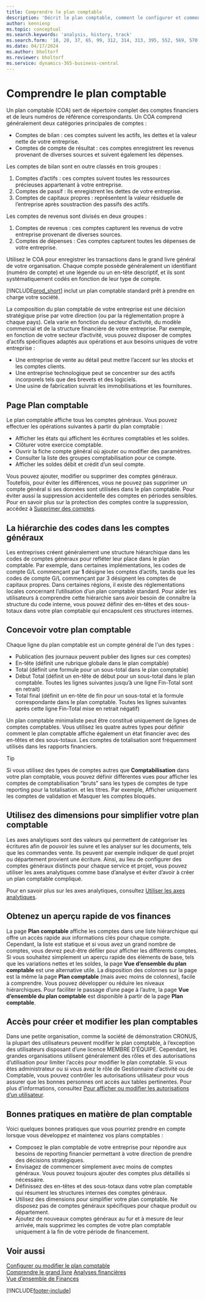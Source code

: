 ```yaml
---
title: Comprendre le plan comptable
description: 'Décrit le plan comptable, comment le configurer et comment l’utiliser.'
author: kennienp
ms.topic: conceptual
ms.search.keywords: 'analysis, history, track'
ms.search.form: '18, 20, 37, 65, 99, 312, 314, 313, 395, 552, 569, 570, 634, 790, 791, 1158'
ms.date: 04/17/2024
ms.author: bholtorf
ms.reviewer: bholtorf
ms.service: dynamics-365-business-central
---
```


# Comprendre le plan comptable

Un plan comptable (COA) sert de répertoire complet des comptes financiers et de leurs numéros de référence correspondants. Un COA comprend généralement deux catégories principales de comptes :

- Comptes de bilan : ces comptes suivent les actifs, les dettes et la valeur nette de votre entreprise.
- Comptes de compte de résultat : ces comptes enregistrent les revenus provenant de diverses sources et suivent également les dépenses.

Les comptes de bilan sont en outre classés en trois groupes :

1. Comptes d’actifs : ces comptes suivent toutes les ressources précieuses appartenant à votre entreprise.
1. Comptes de passif : Ils enregistrent les dettes de votre entreprise.
1. Comptes de capitaux propres : représentent la valeur résiduelle de l’entreprise après soustraction des passifs des actifs.

Les comptes de revenus sont divisés en deux groupes :

1. Comptes de revenus : ces comptes capturent les revenus de votre entreprise provenant de diverses sources.
1. Comptes de dépenses : Ces comptes capturent toutes les dépenses de votre entreprise.

Utilisez le COA pour enregistrer les transactions dans le grand livre général de votre organisation. Chaque compte possède généralement un identifiant (numéro de compte) et une légende ou un en-tête descriptif, et ils sont systématiquement codés en fonction de leur type de compte.

[!INCLUDE[prod_short](includes/prod_short.md)] inclut un plan comptable standard prêt à prendre en charge votre société.

La composition du plan comptable de votre entreprise est une décision stratégique prise par votre direction (ou par la réglementation propre à chaque pays). Cela varie en fonction du secteur d’activité, du modèle commercial et de la structure financière de votre entreprise. Par exemple, en fonction de votre secteur d’activité, vous pouvez disposer de comptes d’actifs spécifiques adaptés aux opérations et aux besoins uniques de votre entreprise :

* Une entreprise de vente au détail peut mettre l’accent sur les stocks et les comptes clients.
* Une entreprise technologique peut se concentrer sur des actifs incorporels tels que des brevets et des logiciels.
* Une usine de fabrication suivrait les immobilisations et les fournitures.

## Page Plan comptable

Le plan comptable affiche tous les comptes généraux. Vous pouvez effectuer les opérations suivantes à partir du plan comptable :  

* Afficher les états qui affichent les écritures comptables et les soldes.  
* Clôturer votre exercice comptable.  
* Ouvrir la fiche compte général où ajouter ou modifier des paramètres.  
* Consulter la liste des groupes comptabilisation pour ce compte.
* Afficher les soldes débit et crédit d’un seul compte.

Vous pouvez ajouter, modifier ou supprimer des comptes généraux. Toutefois, pour éviter les différences, vous ne pouvez pas supprimer un compte général si ses données sont utilisées dans le plan comptable. Pour éviter aussi la suppression accidentelle des comptes en périodes sensibles. Pour en savoir plus sur la protection des comptes contre la suppression, accédez à [Supprimer des comptes](finance-setup-chart-accounts.md#delete-accounts).  

## La hiérarchie des codes dans les comptes généraux

Les entreprises créent généralement une structure hiérarchique dans les codes de comptes généraux pour refléter leur place dans le plan comptable. Par exemple, dans certaines implémentations, les codes de compte G/L commençant par **1** désigne les comptes d’actifs, tandis que les codes de compte G/L commençant par 3 désignent les comptes de capitaux propres. Dans certaines régions, il existe des réglementations locales concernant l’utilisation d’un plan comptable standard. Pour aider les utilisateurs à comprendre cette hiérarchie sans avoir besoin de connaître la structure du code interne, vous pouvez définir des en-têtes et des sous-totaux dans votre plan comptable qui encapsulent ces structures internes.

## Concevoir votre plan comptable

Chaque ligne du plan comptable est un compte général de l'un des types :

* Publication (les journaux peuvent publier des lignes sur ces comptes)
* En-tête (définit une rubrique globale dans le plan comptable)
* Total (définit une formule pour un sous-total dans le plan comptable)
* Début Total (définit un en-tête de début pour un sous-total dans le plan comptable. Toutes les lignes suivantes jusqu’à une ligne Fin-Total sont en retrait)
* Total final (définit un en-tête de fin pour un sous-total et la formule correspondante dans le plan comptable. Toutes les lignes suivantes après cette ligne Fin-Total mise en retrait négatif)

Un plan comptable minimaliste peut être constitué uniquement de lignes de comptes comptables. Vous utilisez les quatre autres types pour définir comment le plan comptable affiche également un état financier avec des en-têtes et des sous-totaux. Les comptes de totalisation sont fréquemment utilisés dans les rapports financiers.

> [!TIP]
> Si vous utilisez des types de comptes autres que **Comptabilisation** dans votre plan comptable, vous pouvez définir différentes vues pour afficher les comptes de comptabilisation "bruts" sans les types de comptes de type reporting pour la totalisation. et les titres. Par exemple, Afficher uniquement les comptes de validation et Masquer les comptes bloqués.

## Utilisez des dimensions pour simplifier votre plan comptable

Les axes analytiques sont des valeurs qui permettent de catégoriser les écritures afin de pouvoir les suivre et les analyser sur les documents, tels que les commandes vente. Ils peuvent par exemple indiquer de quel projet ou département provient une écriture. Ainsi, au lieu de configurer des comptes généraux distincts pour chaque service et projet, vous pouvez utiliser les axes analytiques comme base d’analyse et éviter d’avoir à créer un plan comptable compliqué.

Pour en savoir plus sur les axes analytiques, consultez [Utiliser les axes analytiques](finance-dimensions.md).

## Obtenez un aperçu rapide de vos finances

La page **Plan comptable** affiche les comptes dans une liste hiérarchique qui offre un accès rapide aux informations clés pour chaque compte. Cependant, la liste est statique et si vous avez un grand nombre de comptes, vous devrez peut-être défiler pour afficher les différents comptes. Si vous souhaitez simplement un aperçu rapide des éléments de base, tels que les variations nettes et les soldes, la page **Vue d’ensemble du plan comptable** est une alternative utile. La disposition des colonnes sur la page est la même la page **Plan comptable** (mais avec moins de colonnes), facile à comprendre. Vous pouvez développer ou réduire les niveaux hiérarchiques. Pour faciliter le passage d’une page à l’autre, la page **Vue d’ensemble du plan comptable** est disponible à partir de la page **Plan comptable**.

## Accès pour créer et modifier les plan comptables

Dans une petite organisation, comme la société de démonstration CRONUS, la plupart des utilisateurs peuvent modifier le plan comptable, à l’exception des utilisateurs disposant d’une licence MEMBRE D’ÉQUIPE. Cependant, les grandes organisations utilisent généralement des rôles et des autorisations d’utilisation pour limiter l’accès pour modifier le plan comptable. Si vous êtes administrateur ou si vous avez le rôle de Gestionnaire d’activité ou de Comptable, vous pouvez contrôler les autorisations utilisateur pour vous assurer que les bonnes personnes ont accès aux tables pertinentes. Pour plus d’informations, consultez [Pour afficher ou modifier les autorisations d’un utilisateur](ui-define-granular-permissions.md#get-an-overview-of-a-users-permissions).  


<!-- ## Standard chart of accounts in different regions
Uncomment when we have more examples added to our localization documentation

Some regions have defined standards for the chart of accounts structure you should use in your company. 

Here are some examples of such standards that have been implemented in localized versions of [!INCLUDE[prod_short](includes/prod_short.md)]:

* [Standard chart of accounts in Denmark](localfunctionality/denmark/how-to-set-up-standard-coa.md)
-->

## Bonnes pratiques en matière de plan comptable

Voici quelques bonnes pratiques que vous pourriez prendre en compte lorsque vous développez et maintenez vos plans comptables :

* Composez le plan comptable de votre entreprise pour répondre aux besoins de reporting financier permettant à votre direction de prendre des décisions stratégiques.
* Envisagez de commencer simplement avec moins de comptes généraux. Vous pouvez toujours ajouter des comptes plus détaillés si nécessaire.
* Définissez des en-têtes et des sous-totaux dans votre plan comptable qui résument les structures internes des comptes généraux.
* Utilisez des dimensions pour simplifier votre plan comptable. Ne disposez pas de comptes généraux spécifiques pour chaque produit ou département.
* Ajoutez de nouveaux comptes généraux au fur et à mesure de leur arrivée, mais supprimez les comptes de votre plan comptable uniquement à la fin de votre période de financement.

## Voir aussi

[Configurer ou modifier le plan comptable](finance-setup-chart-accounts.md)  
[Comprendre le grand livre](finance-general-ledger.md)
[Analyses financières](bi.md)  
[Vue d’ensemble de Finances](finance.md)  

[!INCLUDE[footer-include](includes/footer-banner.md)]

